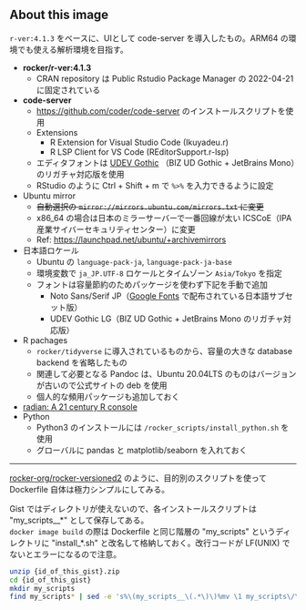 ## About this image

`r-ver:4.1.3` をベースに、UIとして code-server を導入したもの。ARM64 の環境でも使える解析環境を目指す。

- **rocker/r-ver:4.1.3**
    - CRAN repository は Public Rstudio Package Manager の 2022-04-21 に固定されている
- **code-server**
    - https://github.com/coder/code-server のインストールスクリプトを使用
    - Extensions
        - R Extension for Visual Studio Code (Ikuyadeu.r)
        - R LSP Client for VS Code (REditorSupport.r-lsp)
    - エディタフォントは [UDEV Gothic](https://github.com/yuru7/udev-gothic) （BIZ UD Gothic + JetBrains Mono）のリガチャ対応版を使用
    - RStudio のように Ctrl + Shift + m で `%>%` を入力できるように設定
- Ubuntu mirror
    - <s>自動選択の `mirror://mirrors.ubuntu.com/mirrors.txt` に変更</s>
    - x86_64 の場合は日本のミラーサーバーで一番回線が太い ICSCoE（IPA産業サイバーセキュリティセンター）に変更
    - Ref: https://launchpad.net/ubuntu/+archivemirrors
- 日本語ロケール
    - Ubuntu の `language-pack-ja`, `language-pack-ja-base`
    - 環境変数で `ja_JP.UTF-8` ロケールとタイムゾーン `Asia/Tokyo` を指定
    - フォントは容量節約のためパッケージを使わず下記を手動で追加
        - Noto Sans/Serif JP（[Google Fonts](https://fonts.google.com/) で配布されている日本語サブセット版）
        - UDEV Gothic LG（BIZ UD Gothic + JetBrains Mono のリガチャ対応版）
- R pachages
    - `rocker/tidyverse` に導入されているものから、容量の大きな database backend を省略したもの
    - 関連して必要となる Pandoc は、Ubuntu 20.04LTS のものはバージョンが古いので公式サイトの deb を使用
    - 個人的な頻用パッケージも追加しておく
- [radian: A 21 century R console](https://github.com/randy3k/radian)
- Python
    - Python3 のインストールには `/rocker_scripts/install_python.sh` を使用
    - グローバルに pandas と matplotlib/seaborn を入れておく

---

[rocker-org/rocker-versioned2](https://github.com/rocker-org/rocker-versioned2) のように、目的別のスクリプトを使って Dockerfile 自体は極力シンプルにしてみる。

Gist ではディレクトリが使えないので、各インストールスクリプトは "my_scripts__\*" として保存してある。\
`docker image build` の際は Dockerfile と同じ階層の "my_scripts" というディレクトリに "install_\*.sh" と改名して格納しておく。改行コードが LF(UNIX) でないとエラーになるので注意。

```sh
unzip {id_of_this_gist}.zip
cd {id_of_this_gist}
mkdir my_scripts
find my_scripts* | sed -e 's%\(my_scripts__\(.*\)\)%mv \1 my_scripts\/\2%g' | sh
```
